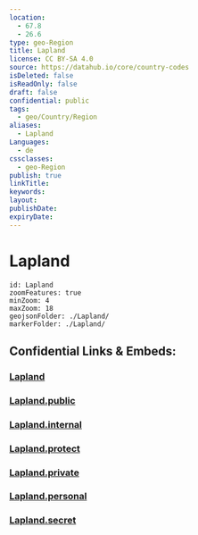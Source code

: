 ```yaml
---
location:
  - 67.8
  - 26.6
type: geo-Region
title: Lapland
license: CC BY-SA 4.0
source: https://datahub.io/core/country-codes
isDeleted: false
isReadOnly: false
draft: false
confidential: public
tags:
  - geo/Country/Region
aliases:
  - Lapland
Languages:
  - de
cssclasses:
  - geo-Region
publish: true
linkTitle:
keywords:
layout:
publishDate:
expiryDate:
---
```


# Lapland

```leaflet
id: Lapland
zoomFeatures: true 
minZoom: 4 
maxZoom: 18
geojsonFolder: ./Lapland/
markerFolder: ./Lapland/
```


## Confidential Links & Embeds: 

### [Lapland](/_Standards/Earth/Continent/Europe/Europe~North/Finland/Provinces~Finland/Lapland.md) 

### [Lapland.public](/_public/Earth/Continent/Europe/Europe~North/Finland/Provinces~Finland/Lapland.public.md) 

### [Lapland.internal](/_internal/Earth/Continent/Europe/Europe~North/Finland/Provinces~Finland/Lapland.internal.md) 

### [Lapland.protect](/_protect/Earth/Continent/Europe/Europe~North/Finland/Provinces~Finland/Lapland.protect.md) 

### [Lapland.private](/_private/Earth/Continent/Europe/Europe~North/Finland/Provinces~Finland/Lapland.private.md) 

### [Lapland.personal](/_personal/Earth/Continent/Europe/Europe~North/Finland/Provinces~Finland/Lapland.personal.md) 

### [Lapland.secret](/_secret/Earth/Continent/Europe/Europe~North/Finland/Provinces~Finland/Lapland.secret.md)

